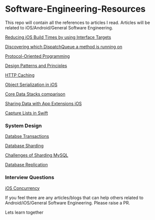 # Software-Engineering-Resources

This repo will contain all the references to articles I read.
Articles will be related to iOS/Android/General Software Engineering.


[Reducing iOS Build Times by using Interface Targets](https://swiftrocks.com/reducing-ios-build-times-by-using-interface-targets)

[Discovering which DispatchQueue a method is running on](https://swiftrocks.com/discovering-which-dispatchqueue-a-method-is-running-on)

[Protocol-Oriented Programming](https://scotteg.github.io/protocol-oriented-programming)

[Design Patterns and Principles](https://github.com/piyush6348/Design-Patterns)

[HTTP Caching](https://roadmap.sh/guides/http-caching)

[Object Serialization in iOS](https://dmtopolog.com/object-serialization-in-ios/)

[Core Data Stacks comparison](https://dmtopolog.com/stranger-things-with-core-data-stacks-comparison/)

[Sharing Data with App Extensions iOS](https://dmtopolog.com/ios-app-extensions-data-sharing/)

[Capture Lists in Swift](https://alisoftware.github.io/swift/closures/2016/07/25/closure-capture-1/)


### System Design

[Databse Transactions](https://medium.com/@pulkitent/system-design-database-transactions-acid-part-1-45de4c350ff2)

[Database Sharding](https://medium.com/@pulkitent/system-design-database-sharding-part-1-e1779e84da7a)

[Challenges of Sharding MySQL
](https://dzone.com/articles/challenges-of-sharding-mysql)

[Database Replication](https://medium.com/@pulkitent/system-design-database-replication-part-1-3dcf4a300db1)


### Interview Questions

[iOS Concurrency](https://www.tanaschita.com/posts/20200530-ios-interview-questions-and-answers-for-senior-developers-part-4/)

If you feel there are any articles/blogs that can help others related to Android/iOS/General Software Engineering.
Please raise a PR. 

Lets learn together 
